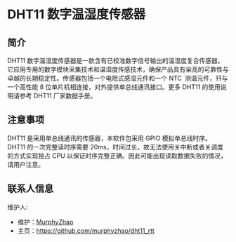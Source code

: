# DHT11 数字温湿度传感器

## 简介

DHT11 数字温湿度传感器是一款含有已校准数字信号输出的温湿度复合传感器。它应用专用的数字模块采集技术和温湿度传感技术，确保产品具有枀高的可靠性与卓越的长期稳定性。传感器包括一个电阻式感湿元件和一个 NTC 测温元件，幵与一个高性能 8 位单片机相连接，对外提供单总线通讯接口。更多 DHT11 的使用说明请参考 DHT11 厂家数据手册。

## 注意事项

DHT11 是采用单总线通讯的传感器，本软件包采用 GPIO 模拟单总线时序。DHT11 的一次完整读时序需要 20ms，时间过长，故无法使用关中断或者关调度的方式实现独占 CPU 以保证时序完整正确。因此可能出现读取数据失败的情况，请用户注意。

## 联系人信息

维护人:

- 维护：[MurphyZhao](https://github.com/murphyzhao)
- 主页：https://github.com/murphyzhao/dht11_rtt

